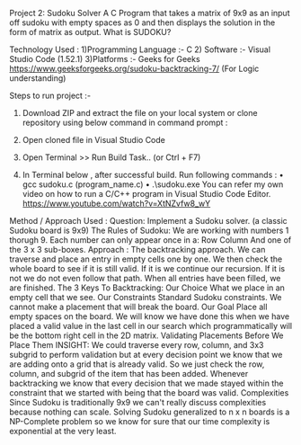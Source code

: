 Project 2: Sudoku Solver
A C Program that takes a matrix of 9x9 as an input off sudoku with empty spaces as 0 and then displays the solution in the form of matrix as output.
What is SUDOKU?
 

Technology Used :
1)Programming Language :- C
2) Software :- Visual Studio Code (1.52.1)
3)Platforms :- Geeks for Geeks https://www.geeksforgeeks.org/sudoku-backtracking-7/ (For Logic understanding)

Steps to run project :-
1)	Download ZIP and extract the file on your local system or clone repository using below command in command prompt :
 
2)	Open cloned file in Visual Studio Code
3)	Open Terminal >> Run Build Task.. (or Ctrl + F7)
4)	In Terminal below , after successful build.
Run following commands :
•	gcc sudoku.c (program_name.c)
•	.\sudoku.exe
You can refer my own video on how to run a C/C++ program in Visual Studio Code Editor.
https://www.youtube.com/watch?v=XtNZvfw8_wY

  

Method / Approach Used :
Question: Implement a Sudoku solver. (a classic Sudoku board is 9x9) 
The Rules of Sudoku: 
We are working with numbers 1 thorugh 9. Each number can only appear once in a: Row Column And one of the 3 x 3 sub-boxes.
Approach : The backtracking approach. 
We can traverse and place an entry in empty cells one by one. We then check the whole board to see if it is still valid. If it is we continue our recursion. If it is not we do not even follow that path. When all entries have been filled, we are finished. The 3 Keys To Backtracking: Our Choice What we place in an empty cell that we see. Our Constraints Standard Sudoku constraints. We cannot make a placement that will break the board. Our Goal Place all empty spaces on the board. We will know we have done this when we have placed a valid value in the last cell in our search which programmatically will be the bottom right cell in the 2D matrix. Validating Placements Before We Place Them INSIGHT: We could traverse every row, column, and 3x3 subgrid to perform validation but at every decision point we know that we are adding onto a grid that is already valid. So we just check the row, column, and subgrid of the item that has been added. Whenever backtracking we know that every decision that we made stayed within the constraint that we started with being that the board was valid. Complexities Since Sudoku is traditionally 9x9 we can't really discuss complexities because nothing can scale. Solving Sudoku generalized to n x n boards is a NP-Complete problem so we know for sure that our time complexity is exponential at the very least.
